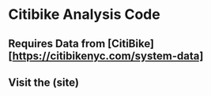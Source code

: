 # Citibike Analysis Code

## Requires Data from [CitiBike][https://citibikenyc.com/system-data]

## Visit the (site)

